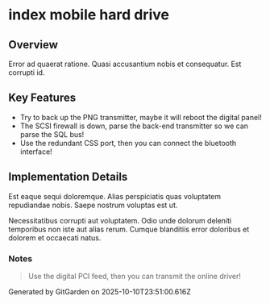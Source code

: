 # index mobile hard drive

## Overview
Error ad quaerat ratione. Quasi accusantium nobis et consequatur. Est corrupti id.

## Key Features
- Try to back up the PNG transmitter, maybe it will reboot the digital panel!
- The SCSI firewall is down, parse the back-end transmitter so we can parse the SQL bus!
- Use the redundant CSS port, then you can connect the bluetooth interface!

## Implementation Details
Est eaque sequi doloremque. Alias perspiciatis quas voluptatem repudiandae nobis. Saepe nostrum voluptas est ut.
 Necessitatibus corrupti aut voluptatem. Odio unde dolorum deleniti temporibus non iste aut alias rerum. Cumque blanditiis error doloribus et dolorem et occaecati natus.

### Notes
> Use the digital PCI feed, then you can transmit the online driver!

Generated by GitGarden on 2025-10-10T23:51:00.616Z